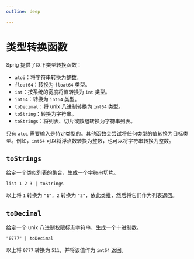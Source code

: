 ```yaml
---
outline: deep

---
```


# 类型转换函数

Sprig 提供了以下类型转换函数：

* `atoi`：将字符串转换为整数。
* `float64`：转换为 `float64` 类型。
* `int`：按系统的宽度将值转换为 `int` 类型。
* `int64`：转换为 `int64` 类型。
* `toDecimal`：将 unix 八进制转换为 `int64` 类型。
* `toString`：转换为字符串。
* `toStrings`：将列表、切片或数组转换为字符串列表。

只有 `atoi` 需要输入是特定类型的。其他函数会尝试将任何类型的值转换为目标类型。例如，`int64` 可以将浮点数转换为整数，也可以将字符串转换为整数。

## `toStrings`

给定一个类似列表的集合，生成一个字符串切片。

```
list 1 2 3 | toStrings
```

以上将 `1` 转换为 `"1"`，`2` 转换为 `"2"`，依此类推，然后将它们作为列表返回。

## `toDecimal`

给定一个 unix 八进制权限标志字符串，生成一个十进制数。

```
"0777" | toDecimal
```

以上将 `0777` 转换为 `511`，并将该值作为 `int64` 返回。
